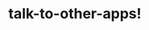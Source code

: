 # talk-to-other-apps!

[](https://user-images.githubusercontent.com/67011777/165842635-17c015f0-ae7a-4dde-be71-3eb99787904d.png)
